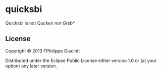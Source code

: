 # quicksbi

Quicksbi is not Qu*cken nor Gr*sb*

## License

Copyright © 2013 FPhilippe Giacinti

Distributed under the Eclipse Public License either version 1.0 or (at
your option) any later version.
